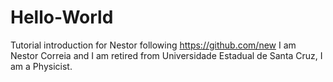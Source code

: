 # Hello-World
Tutorial introduction for Nestor following https://github.com/new
I am Nestor Correia and I am retired from Universidade Estadual de Santa Cruz, I am a Physicist.
